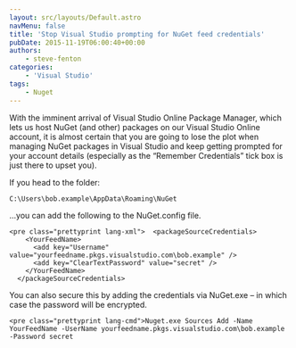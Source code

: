 ```yaml
---
layout: src/layouts/Default.astro
navMenu: false
title: 'Stop Visual Studio prompting for NuGet feed credentials'
pubDate: 2015-11-19T06:00:40+00:00
authors:
    - steve-fenton
categories:
    - 'Visual Studio'
tags:
    - Nuget
---
```


With the imminent arrival of Visual Studio Online Package Manager, which lets us host NuGet (and other) packages on our Visual Studio Online account, it is almost certain that you are going to lose the plot when managing NuGet packages in Visual Studio and keep getting prompted for your account details (especially as the “Remember Credentials” tick box is just there to upset you).

If you head to the folder:

`C:\Users\­bob.example\­AppData\­Roaming\­NuGet`

…you can add the following to the NuGet.config file.

```
<pre class="prettyprint lang-xml">  <packageSourceCredentials>
    <YourFeedName>
      <add key="Username" value="yourfeedname.pkgs.visualstudio.com\bob.example" />
      <add key="ClearTextPassword" value="secret" />
    </YourFeedName>
  </packageSourceCredentials>
```
You can also secure this by adding the credentials via NuGet.exe – in which case the password will be encrypted.

```
<pre class="prettyprint lang-cmd">Nuget.exe Sources Add -Name YourFeedName -UserName yourfeedname.pkgs.visualstudio.com\bob.example -Password secret
```